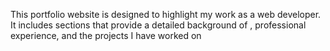 This portfolio website is designed to highlight my work as a web developer.
It includes sections that provide a detailed background of , professional experience, and the projects I have worked on
